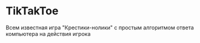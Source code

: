 # TikTakToe

Всем известная игра "Крестики-нолики" с простым алгоритмом ответа компьютера на действия игрока
